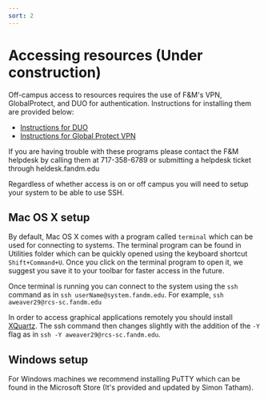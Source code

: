```yaml
---
sort: 2
---
```


# Accessing resources (Under construction)

Off-campus access to resources requires the use of F&M's VPN, GlobalProtect, and DUO for authentication.  Instructions for installing them are provided below:

- [Instructions for DUO](https://docs.google.com/document/d/1xZ3xIFEj_16zujJMGEPaSxO1-fAb2kbC25WxY7kP1jE/edit?usp=sharing)
- [Instructions for Global Protect VPN](https://docs.google.com/document/d/19nF8gaVCl8_c18pC95X19LQVZnGr3eLAkGlDcnsVV3c/edit?usp=sharing)

If you are having trouble with these programs please contact the F&M helpdesk by calling them at 717-358-6789 or submitting a helpdesk ticket through heldesk.fandm.edu

Regardless of whether access is on or off campus you will need to setup your system to be able to use SSH.

## Mac OS X setup

By default, Mac OS X comes with a program called `terminal` which can be used for connecting to systems.  The terminal program can be found in  Utilities folder which can be quickly opened using the keyboard shortcut `Shift+Command+U`.  Once you click on the terminal program to open it, we suggest you save it to your toolbar for faster access in the future.

Once terminal is running you can connect to the system using the `ssh` command as in `ssh userName@system.fandm.edu`.  For example, `ssh aweaver29@rcs-sc.fandm.edu`

In order to access graphical applications remotely you should install [XQuartz](https://www.xquartz.org/).  The ssh command then changes slightly with the addition of the `-Y` flag as in `ssh -Y aweaver29@rcs-sc.fandm.edu`.

## Windows setup

For Windows machines we recommend installing PuTTY which can be found in the Microsoft Store (It's provided and updated by Simon Tatham).

